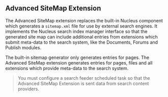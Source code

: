 ## Advanced SiteMap Extension
The Advanced SiteMap extension replaces the built-in Nucleus component which generates a `sitemap.xml` file for use by external search 
engines.  It implements the Nucleus search index manager interface so that the generated site map can include additional entries from 
extensions which submit meta-data to the search system, like the Documents, Forums and Publish modules.

The built-in sitemap generator only generates entries for pages.  The Advanced SiteMap extension generates entries for pages, files
and all extensions which provide meta-data to the search system.

> You must configure a search feeder scheduled task so that the Advanced SiteMap Extension is sent data from search content providers.